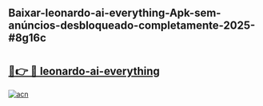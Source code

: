 ## Baixar-leonardo-ai-everything-Apk-sem-anúncios-desbloqueado-completamente-2025-#8g16c

# <h2><a href="https://ainizakaria.my?title=leonardo-ai-everything&ref=20M">🔗👉 🔴 leonardo-ai-everything</a></h2>

[![acn](https://github.com/user-attachments/assets/0f9c940e-d8b0-45ae-aac7-cd30a18b3e1c)](https://ainizakaria.my?title=leonardo-ai-everything&ref=20M)

